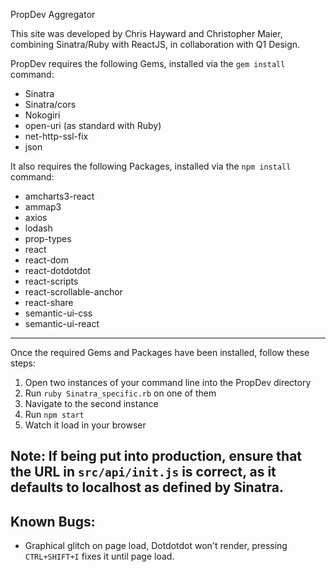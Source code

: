 PropDev Aggregator


This site was developed by Chris Hayward and Christopher Maier, combining Sinatra/Ruby with ReactJS, in collaboration with Q1 Design.

PropDev requires the following Gems, installed via the `gem install` command:

 * Sinatra
 * Sinatra/cors
 * Nokogiri
 * open-uri (as standard with Ruby)
 * net-http-ssl-fix
 * json

It also requires the following Packages, installed via the `npm install` command:

 * amcharts3-react
 * ammap3
 * axios
 * lodash
 * prop-types
 * react
 * react-dom
 * react-dotdotdot
 * react-scripts
 * react-scrollable-anchor
 * react-share
 * semantic-ui-css
 * semantic-ui-react
---
Once the required Gems and Packages have been installed, follow these steps:

1. Open two instances of your command line into the PropDev directory
2. Run `ruby Sinatra_specific.rb` on one of them
3. Navigate to the second instance
4. Run `npm start`
5. Watch it load in your browser

Note: If being put into production, ensure that the URL in `src/api/init.js` is correct, as it defaults to localhost as defined by Sinatra.
---

## Known Bugs:

 * Graphical glitch on page load, Dotdotdot won't render, pressing `CTRL+SHIFT+I` fixes it until page load.